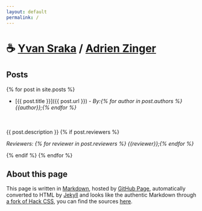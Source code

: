 ```yaml
---
layout: default
permalink: /
---
```


# ☕ [Yvan Sraka](https://github.com/yvan-sraka) / [Adrien Zinger](https://github.com/adrien-zinger)

## Posts

{% for post in site.posts %}
* [{{ post.title }}]({{ post.url }}) - <i>By:{% for author in post.authors %} {{author}};{% endfor %}</i>
<br/>
<br/>
{{ post.description }}
{% if post.reviewers %}

<i>Reviewers: {% for reviewer in post.reviewers %} {{reviewer}};{% endfor %}</i>

{% endif %}
{% endfor %}

## About this page

This page is written in [Markdown](https://daringfireball.net/projects/markdown/), hosted by [GitHub Page](https://pages.github.com/), automatically converted to HTML by [Jekyll](https://jekyllrb.com) and looks like the authentic Markdown through [a fork of Hack CSS](https://github.com/cppccn/rstrtt), you can find the sources [here](https://github.com/cppccn/cppccn.xyz).
